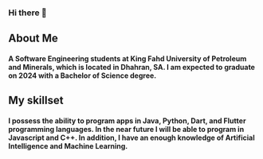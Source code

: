 ### Hi there 👋

<!--
**YazeedAlsaeed/YazeedAlsaeed** is a ✨ _special_ ✨ repository because its `README.md` (this file) appears on your GitHub profile.

Here are some ideas to get you started:

- 🔭 I’m currently working on ...
- 🌱 I’m currently learning ...
- 👯 I’m looking to collaborate on ...
- 🤔 I’m looking for help with ...
- 💬 Ask me about ...
- 📫 How to reach me: ...
- 😄 Pronouns: ...
- ⚡ Fun fact: ...
-->

## About Me 
#### A Software Engineering students at King Fahd University of Petroleum and Minerals, which is located in Dhahran, SA. I am expected to graduate on 2024 with a Bachelor of Science degree. 

## My skillset 
#### I possess the ability to program apps in Java, Python, Dart, and Flutter programming languages. In the near future I will be able to program in Javascript and C++. In addition, I have an enough knowledge of Artificial Intelligence and Machine Learning. 
